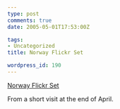 ```yaml
---
type: post
comments: true
date: 2005-05-01T17:53:00Z

tags:
- Uncategorized
title: Norway Flickr Set

wordpress_id: 190
---
```


[Norway Flickr Set](http://flickr.com/photos/mattj/sets/275142/)  

From a short visit at the end of April.
